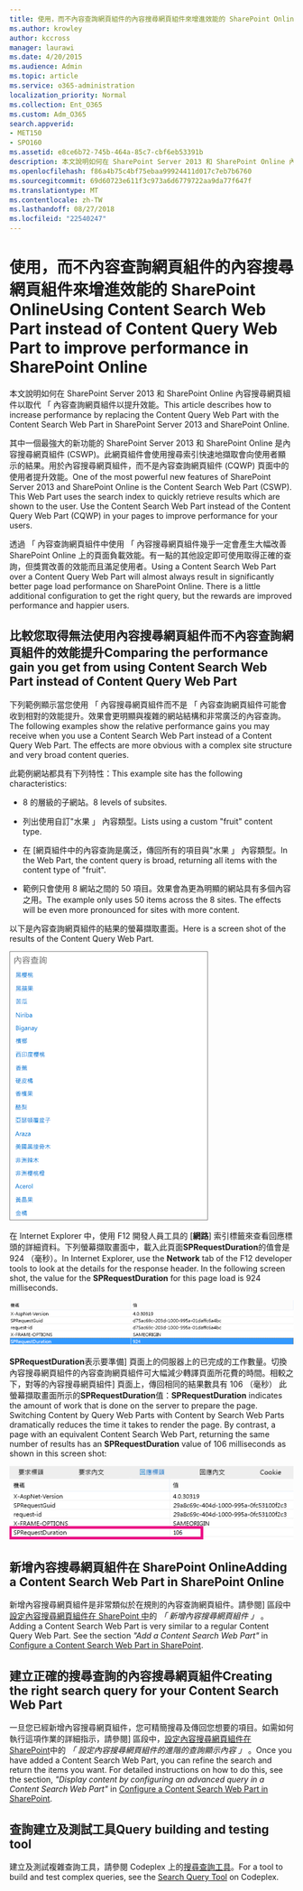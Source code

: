 ```yaml
---
title: 使用，而不內容查詢網頁組件的內容搜尋網頁組件來增進效能的 SharePoint Online
ms.author: krowley
author: kccross
manager: laurawi
ms.date: 4/20/2015
ms.audience: Admin
ms.topic: article
ms.service: o365-administration
localization_priority: Normal
ms.collection: Ent_O365
ms.custom: Adm_O365
search.appverid:
- MET150
- SPO160
ms.assetid: e8ce6b72-745b-464a-85c7-cbf6eb53391b
description: 本文說明如何在 SharePoint Server 2013 和 SharePoint Online 內容搜尋網頁組件以取代 「 內容查詢網頁組件以提升效能。
ms.openlocfilehash: f86a4b75c4bf75ebaa99924411d017c7eb7b6760
ms.sourcegitcommit: 69d60723e611f3c973a6d6779722aa9da77f647f
ms.translationtype: MT
ms.contentlocale: zh-TW
ms.lasthandoff: 08/27/2018
ms.locfileid: "22540247"
---
```

# <a name="using-content-search-web-part-instead-of-content-query-web-part-to-improve-performance-in-sharepoint-online"></a><span data-ttu-id="7aeb6-103">使用，而不內容查詢網頁組件的內容搜尋網頁組件來增進效能的 SharePoint Online</span><span class="sxs-lookup"><span data-stu-id="7aeb6-103">Using Content Search Web Part instead of Content Query Web Part to improve performance in SharePoint Online</span></span>

<span data-ttu-id="7aeb6-104">本文說明如何在 SharePoint Server 2013 和 SharePoint Online 內容搜尋網頁組件以取代 「 內容查詢網頁組件以提升效能。</span><span class="sxs-lookup"><span data-stu-id="7aeb6-104">This article describes how to increase performance by replacing the Content Query Web Part with the Content Search Web Part in SharePoint Server 2013 and SharePoint Online.</span></span>
  
<span data-ttu-id="7aeb6-p101">其中一個最強大的新功能的 SharePoint Server 2013 和 SharePoint Online 是內容搜尋網頁組件 (CSWP)。此網頁組件會使用搜尋索引快速地擷取會向使用者顯示的結果。用於內容搜尋網頁組件，而不是內容查詢網頁組件 (CQWP) 頁面中的使用者提升效能。</span><span class="sxs-lookup"><span data-stu-id="7aeb6-p101">One of the most powerful new features of SharePoint Server 2013 and SharePoint Online is the Content Search Web Part (CSWP). This Web Part uses the search index to quickly retrieve results which are shown to the user. Use the Content Search Web Part instead of the Content Query Web Part (CQWP) in your pages to improve performance for your users.</span></span>
  
<span data-ttu-id="7aeb6-p102">透過 「 內容查詢網頁組件中使用 「 內容搜尋網頁組件幾乎一定會產生大幅改善 SharePoint Online 上的頁面負載效能。有一點的其他設定即可使用取得正確的查詢，但獎賞改善的效能而且滿足使用者。</span><span class="sxs-lookup"><span data-stu-id="7aeb6-p102">Using a Content Search Web Part over a Content Query Web Part will almost always result in significantly better page load performance on SharePoint Online. There is a little additional configuration to get the right query, but the rewards are improved performance and happier users.</span></span>
  
## <a name="comparing-the-performance-gain-you-get-from-using-content-search-web-part-instead-of-content-query-web-part"></a><span data-ttu-id="7aeb6-110">比較您取得無法使用內容搜尋網頁組件而不內容查詢網頁組件的效能提升</span><span class="sxs-lookup"><span data-stu-id="7aeb6-110">Comparing the performance gain you get from using Content Search Web Part instead of Content Query Web Part</span></span>

<span data-ttu-id="7aeb6-p103">下列範例顯示當您使用 「 內容搜尋網頁組件而不是 「 內容查詢網頁組件可能會收到相對的效能提升。效果會更明顯與複雜的網站結構和非常廣泛的內容查詢。</span><span class="sxs-lookup"><span data-stu-id="7aeb6-p103">The following examples show the relative performance gains you may receive when you use a Content Search Web Part instead of a Content Query Web Part. The effects are more obvious with a complex site structure and very broad content queries.</span></span>
  
<span data-ttu-id="7aeb6-113">此範例網站都具有下列特性：</span><span class="sxs-lookup"><span data-stu-id="7aeb6-113">This example site has the following characteristics:</span></span>
  
- <span data-ttu-id="7aeb6-114">8 的層級的子網站。</span><span class="sxs-lookup"><span data-stu-id="7aeb6-114">8 levels of subsites.</span></span>
    
- <span data-ttu-id="7aeb6-115">列出使用自訂"水果 」 內容類型。</span><span class="sxs-lookup"><span data-stu-id="7aeb6-115">Lists using a custom "fruit" content type.</span></span>
    
- <span data-ttu-id="7aeb6-116">在 [網頁組件中的內容查詢是廣泛，傳回所有的項目與"水果 」 內容類型。</span><span class="sxs-lookup"><span data-stu-id="7aeb6-116">In the Web Part, the content query is broad, returning all items with the content type of "fruit".</span></span>
    
- <span data-ttu-id="7aeb6-p104">範例只會使用 8 網站之間的 50 項目。效果會為更為明顯的網站具有多個內容之用。</span><span class="sxs-lookup"><span data-stu-id="7aeb6-p104">The example only uses 50 items across the 8 sites. The effects will be even more pronounced for sites with more content.</span></span>
    
<span data-ttu-id="7aeb6-119">以下是內容查詢網頁組件的結果的螢幕擷取畫面。</span><span class="sxs-lookup"><span data-stu-id="7aeb6-119">Here is a screen shot of the results of the Content Query Web Part.</span></span>
  
![顯示網頁組件內容查詢的圖形](media/b3d41f20-dfe5-46ed-9c0a-31057e82de33.png)
  
<span data-ttu-id="7aeb6-p105">在 Internet Explorer 中，使用 F12 開發人員工具的 [**網路**] 索引標籤來查看回應標頭的詳細資料。下列螢幕擷取畫面中，載入此頁面**SPRequestDuration**的值會是 924 （毫秒）。</span><span class="sxs-lookup"><span data-stu-id="7aeb6-p105">In Internet Explorer, use the **Network** tab of the F12 developer tools to look at the details for the response header. In the following screen shot, the value for the **SPRequestDuration** for this page load is 924 milliseconds.</span></span> 
  
![顯示 924 要求期間的螢幕擷取畫面](media/343571f2-a249-4de2-bc11-2cee93498aea.png)
  
 <span data-ttu-id="7aeb6-p106">**SPRequestDuration**表示要準備] 頁面上的伺服器上的已完成的工作數量。切換內容搜尋網頁組件的內容查詢網頁組件可大幅減少轉譯頁面所花費的時間。相較之下，對等的內容搜尋網頁組件] 頁面上，傳回相同的結果數具有 106 （毫秒） 此螢幕擷取畫面所示的**SPRequestDuration**值：</span><span class="sxs-lookup"><span data-stu-id="7aeb6-p106">**SPRequestDuration** indicates the amount of work that is done on the server to prepare the page. Switching Content by Query Web Parts with Content by Search Web Parts dramatically reduces the time it takes to render the page. By contrast, a page with an equivalent Content Search Web Part, returning the same number of results has an **SPRequestDuration** value of 106 milliseconds as shown in this screen shot:</span></span> 
  
![顯示 106 要求期間的螢幕擷取畫面](media/b46387ac-660d-4e5e-a11c-cc430e912962.png)
  
## <a name="adding-a-content-search-web-part-in-sharepoint-online"></a><span data-ttu-id="7aeb6-128">新增內容搜尋網頁組件在 SharePoint Online</span><span class="sxs-lookup"><span data-stu-id="7aeb6-128">Adding a Content Search Web Part in SharePoint Online</span></span>

<span data-ttu-id="7aeb6-p107">新增內容搜尋網頁組件是非常類似於在規則的內容查詢網頁組件。請參閱] 區段中[設定內容搜尋網頁組件在 SharePoint 中](https://support.office.com/article/Configure-a-Content-Search-Web-Part-in-SharePoint-0dc16de1-dbe4-462b-babb-bf8338c36c9a)的 *「 新增內容搜尋網頁組件 」* 。</span><span class="sxs-lookup"><span data-stu-id="7aeb6-p107">Adding a Content Search Web Part is very similar to a regular Content Query Web Part. See the section  *"Add a Content Search Web Part"*  in [Configure a Content Search Web Part in SharePoint](https://support.office.com/article/Configure-a-Content-Search-Web-Part-in-SharePoint-0dc16de1-dbe4-462b-babb-bf8338c36c9a).</span></span>
  
## <a name="creating-the-right-search-query-for-your-content-search-web-part"></a><span data-ttu-id="7aeb6-131">建立正確的搜尋查詢的內容搜尋網頁組件</span><span class="sxs-lookup"><span data-stu-id="7aeb6-131">Creating the right search query for your Content Search Web Part</span></span>

<span data-ttu-id="7aeb6-p108">一旦您已經新增內容搜尋網頁組件，您可精簡搜尋及傳回您想要的項目。如需如何執行這項作業的詳細指示，請參閱] 區段中，[設定內容搜尋網頁組件在 SharePoint](https://support.office.com/article/Configure-a-Content-Search-Web-Part-in-SharePoint-0dc16de1-dbe4-462b-babb-bf8338c36c9a)中的 *「 設定內容搜尋網頁組件的進階的查詢顯示內容 」* 。</span><span class="sxs-lookup"><span data-stu-id="7aeb6-p108">Once you have added a Content Search Web Part, you can refine the search and return the items you want. For detailed instructions on how to do this, see the section,  *"Display content by configuring an advanced query in a Content Search Web Part"*  in [Configure a Content Search Web Part in SharePoint](https://support.office.com/article/Configure-a-Content-Search-Web-Part-in-SharePoint-0dc16de1-dbe4-462b-babb-bf8338c36c9a).</span></span>
  
## <a name="query-building-and-testing-tool"></a><span data-ttu-id="7aeb6-134">查詢建立及測試工具</span><span class="sxs-lookup"><span data-stu-id="7aeb6-134">Query building and testing tool</span></span>

<span data-ttu-id="7aeb6-135">建立及測試複雜查詢工具，請參閱 Codeplex 上的[搜尋查詢工具](https://sp2013searchtool.codeplex.com/)。</span><span class="sxs-lookup"><span data-stu-id="7aeb6-135">For a tool to build and test complex queries, see the [Search Query Tool](https://sp2013searchtool.codeplex.com/) on Codeplex.</span></span> 
  

